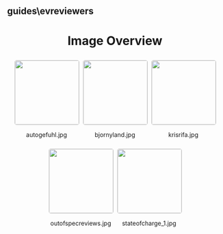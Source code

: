 ## guides\evreviewers
<style>
    .image-gallery {
        display: flex;
        flex-wrap: wrap;
        gap: 10px;
        justify-content: center;
        padding: 10px;
    }
    .image-gallery img {
        width: 150px;
        height: auto;
        border: 1px solid #ddd;
        border-radius: 5px;
    }
    .image-gallery div {
        flex: 1 1 calc(33.333% - 20px); /* Three images per row on large screens */
        max-width: 150px;
        text-align: center;
    }
    @media (max-width: 768px) {
        .image-gallery div {
            flex: 1 1 calc(50% - 20px); /* Two images per row on medium screens */
        }
    }
    @media (max-width: 480px) {
        .image-gallery div {
            flex: 1 1 100%; /* One image per row on small screens */
        }
    }
</style>
<h1 style ="text-align: center;"> Image Overview </h1> <div class="image-gallery">
<div>
<img src="https://media.evkx.net/multimedia/guides/evreviewers/autogefuhl_st.jpg">
<p>autogefuhl.jpg</p>
</div>
<div>
<img src="https://media.evkx.net/multimedia/guides/evreviewers/bjornyland_st.jpg">
<p>bjornyland.jpg</p>
</div>
<div>
<img src="https://media.evkx.net/multimedia/guides/evreviewers/krisrifa_st.jpg">
<p>krisrifa.jpg</p>
</div>
<div>
<img src="https://media.evkx.net/multimedia/guides/evreviewers/outofspecreviews_st.jpg">
<p>outofspecreviews.jpg</p>
</div>
<div>
<img src="https://media.evkx.net/multimedia/guides/evreviewers/stateofcharge_1_st.jpg">
<p>stateofcharge_1.jpg</p>
</div>
</div>
